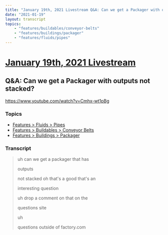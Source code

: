 ```yaml
---
title: "January 19th, 2021 Livestream Q&A: Can we get a Packager with outputs not stacked?"
date: "2021-01-19"
layout: transcript
topics:
    - "features/buildables/conveyor-belts"
    - "features/buildings/packager"
    - "features/fluids/pipes"
---
```

# [January 19th, 2021 Livestream](../2021-01-19.md)
## Q&A: Can we get a Packager with outputs not stacked?
https://www.youtube.com/watch?v=Cmhx-wt1pBg

### Topics
* [Features > Fluids > Pipes](../topics/features/fluids/pipes.md)
* [Features > Buildables > Conveyor Belts](../topics/features/buildables/conveyor-belts.md)
* [Features > Buildings > Packager](../topics/features/buildings/packager.md)

### Transcript

> uh can we get a packager that has
> 
> outputs
> 
> not stacked oh that's a good that's an
> 
> interesting question
> 
> uh drop a comment on that on the
> 
> questions site
> 
> uh
> 
> questions outside of factory.com
> 
